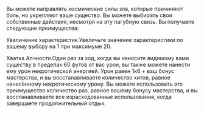Вы можете направлять космические силы зла, которые причиняют боль, но укрепляют ваше существо. Вы можете выбирать свои собственные действия, несмотря на эту пагубную связь. Вы получаете следующие преимущества:

Увеличение характеристик.Увеличьте значение характеристики по вашему выбору на 1 при максимуме 20.

Хватка Алчности.Один раз за ход, когда вы наносите видимому вами существу в пределах 60 футов от вас урон, вы также можете нанести ему урон некротической энергией. Урон равен 1к6 + ваш бонус мастерства, и вы восстанавливаете количество хитов, равное нанесённому некротическому урону. Вы можете использовать это преимущество количество раз, равное вашему бонусу мастерства, и вы восстанавливаете все израсходованные использования, когда завершаете продолжительный отдых.